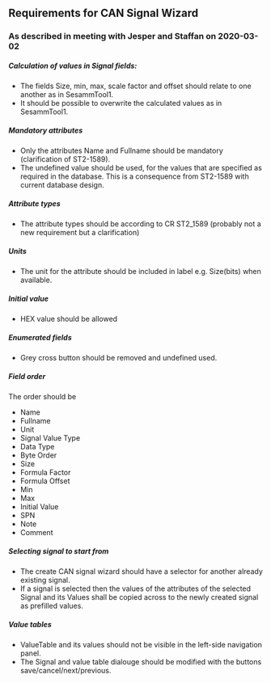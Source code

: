 ## Requirements for CAN Signal Wizard 
### As described in meeting with Jesper and Staffan on 2020-03-02 

##### Calculation of values in Signal fields:

* The fields Size, min, max, scale factor and offset should relate to one another as in SesammTool1.
* It should be possible to overwrite the calculated values as in SesammTool1.

##### Mandatory attributes
*  Only the attributes Name and Fullname should be mandatory (clarification of ST2-1589). 
* The undefined value should be used, for the values that are specified as required in the database. This is a consequence from ST2-1589 with current database design.

##### Attribute types
* The attribute types should be according to CR ST2_1589 (probably not a new requirement but a clarification)

##### Units
* The unit for the attribute should be included in label e.g. Size(bits) when available.

##### Initial value
- HEX value should be allowed

##### Enumerated fields
- Grey cross button should be removed and undefined used.

##### Field order
The order should be 
*  Name
* Fullname
* Unit
* Signal Value Type
* Data Type
* Byte Order
* Size
* Formula Factor
* Formula Offset
* Min
* Max
* Initial Value
* SPN
* Note
* Comment

##### Selecting signal to start from
- The create CAN signal wizard should have a selector for another already existing signal.  
- If a signal is selected then the values of the attributes of the selected Signal and its Values shall be copied across to the newly created signal as prefilled values. 

##### Value tables
- ValueTable and its values should not be visible in the left-side navigation panel.
- The Signal and value table dialouge should be modified with the buttons save/cancel/next/previous.
